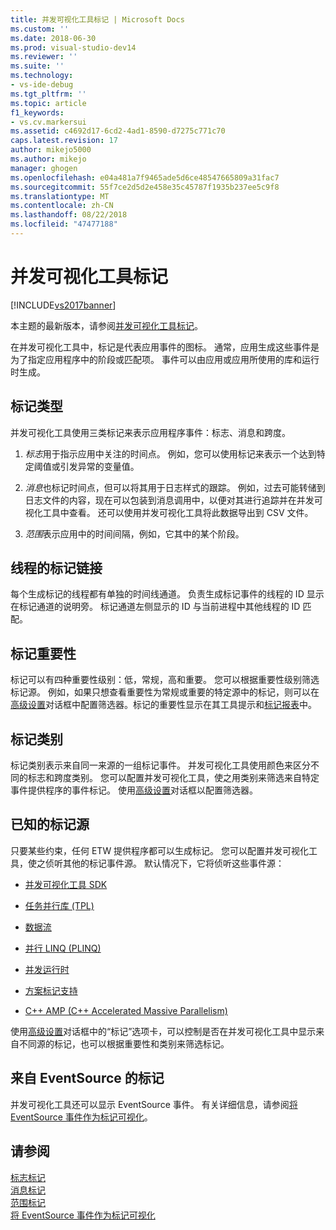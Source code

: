 ```yaml
---
title: 并发可视化工具标记 | Microsoft Docs
ms.custom: ''
ms.date: 2018-06-30
ms.prod: visual-studio-dev14
ms.reviewer: ''
ms.suite: ''
ms.technology:
- vs-ide-debug
ms.tgt_pltfrm: ''
ms.topic: article
f1_keywords:
- vs.cv.markersui
ms.assetid: c4692d17-6cd2-4ad1-8590-d7275c771c70
caps.latest.revision: 17
author: mikejo5000
ms.author: mikejo
manager: ghogen
ms.openlocfilehash: e04a481a7f9465ade5d6ce48547665809a31fac7
ms.sourcegitcommit: 55f7ce2d5d2e458e35c45787f1935b237ee5c9f8
ms.translationtype: MT
ms.contentlocale: zh-CN
ms.lasthandoff: 08/22/2018
ms.locfileid: "47477188"
---
```

# <a name="concurrency-visualizer-markers"></a>并发可视化工具标记
[!INCLUDE[vs2017banner](../includes/vs2017banner.md)]

本主题的最新版本，请参阅[并发可视化工具标记](https://docs.microsoft.com/visualstudio/profiling/concurrency-visualizer-markers)。  
  
在并发可视化工具中，标记是代表应用事件的图标。  通常，应用生成这些事件是为了指定应用程序中的阶段或匹配项。  事件可以由应用或应用所使用的库和运行时生成。  
  
## <a name="kinds-of-markers"></a>标记类型  
 并发可视化工具使用三类标记来表示应用程序事件：标志、消息和跨度。  
  
1.  *标志*用于指示应用中关注的时间点。  例如，您可以使用标记来表示一个达到特定阈值或引发异常的变量值。  
  
2.  *消息*也标记时间点，但可以将其用于日志样式的跟踪。  例如，过去可能转储到日志文件的内容，现在可以包装到消息调用中，以便对其进行追踪并在并发可视化工具中查看。 还可以使用并发可视化工具将此数据导出到 CSV 文件。  
  
3.  *范围*表示应用中的时间间隔，例如，它其中的某个阶段。  
  
## <a name="marker-linkage-to-threads"></a>线程的标记链接  
 每个生成标记的线程都有单独的时间线通道。  负责生成标记事件的线程的 ID 显示在标记通道的说明旁。  标记通道左侧显示的 ID 与当前进程中其他线程的 ID 匹配。  
  
## <a name="marker-importance"></a>标记重要性  
 标记可以有四种重要性级别：低，常规，高和重要。  您可以根据重要性级别筛选标记源。  例如，如果只想查看重要性为常规或重要的特定源中的标记，则可以在[高级设置](../profiling/advanced-settings-dialog-box-concurrency-visualizer.md)对话框中配置筛选器。标记的重要性显示在其工具提示和[标记报表](../profiling/markers-report.md)中。  
  
## <a name="marker-category"></a>标记类别  
 标记类别表示来自同一来源的一组标记事件。  并发可视化工具使用颜色来区分不同的标志和跨度类别。 您可以配置并发可视化工具，使之用类别来筛选来自特定事件提供程序的事件标记。  使用[高级设置](../profiling/advanced-settings-dialog-box-concurrency-visualizer.md)对话框以配置筛选器。  
  
## <a name="known-sources-of-markers"></a>已知的标记源  
 只要某些约束，任何 ETW 提供程序都可以生成标记。 您可以配置并发可视化工具，使之侦听其他的标记事件源。 默认情况下，它将侦听这些事件源：  
  
-   [并发可视化工具 SDK](../profiling/concurrency-visualizer-sdk.md)  
  
-   [任务并行库 (TPL)](http://msdn.microsoft.com/library/b8f99f43-9104-45fd-9bff-385a20488a23)  
  
-   [数据流](http://msdn.microsoft.com/library/643575d0-d26d-4c35-8de7-a9c403e97dd6)  
  
-   [并行 LINQ (PLINQ)](http://msdn.microsoft.com/library/3d4d0cd3-bde4-490b-99e7-f4e41be96455)  
  
-   [并发运行时](http://msdn.microsoft.com/library/874bc58f-8dce-483e-a3a1-4dcc9e52ed2c)  
  
-   [方案标记支持](http://msdn.microsoft.com/en-us/e3b55bc2-b451-4214-ae00-0c7f5a5baec8)  
  
-   [C++ AMP (C++ Accelerated Massive Parallelism)](http://msdn.microsoft.com/library/e27824cb-3167-409b-8c3f-a0e476d8f349)  
  
 使用[高级设置](../profiling/advanced-settings-dialog-box-concurrency-visualizer.md)对话框中的“标记”选项卡，可以控制是否在并发可视化工具中显示来自不同源的标记，也可以根据重要性和类别来筛选标记。  
  
## <a name="markers-from-eventsource"></a>来自 EventSource 的标记  
 并发可视化工具还可以显示 EventSource 事件。  有关详细信息，请参阅[将 EventSource 事件作为标记可视化](../profiling/visualizing-eventsource-events-as-markers.md)。  
  
## <a name="see-also"></a>请参阅  
 [标志标记](../profiling/flag-markers.md)   
 [消息标记](../profiling/message-markers.md)   
 [范围标记](../profiling/span-markers.md)   
 [将 EventSource 事件作为标记可视化](../profiling/visualizing-eventsource-events-as-markers.md)



